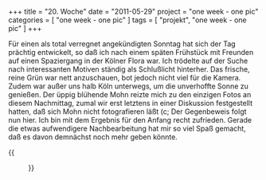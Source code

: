 +++
title = "20. Woche"
date = "2011-05-29"
project = "one week - one pic"
categories = [ "one week - one pic" ]
tags = [ "projekt", "one week - one pic" ]
+++

Für einen als total verregnet angekündigten Sonntag hat sich der Tag prächtig entwickelt, so daß ich nach einem späten Frühstück mit Freunden auf einen Spaziergang in der Kölner Flora war. Ich trödelte auf der Suche nach interessanten Motiven ständig als Schlußlicht hinterher. Das frische, reine Grün war nett anzuschauen, bot jedoch nicht viel für die Kamera. Zudem war außer uns halb Köln unterwegs, um die unverhoffte Sonne zu genießen. Der üppig blühende Mohn reizte mich zu den einzigen Fotos an diesem Nachmittag, zumal wir erst letztens in einer Diskussion festgestellt hatten, daß sich Mohn nicht fotografieren läßt (c; Der Gegenbeweis folgt nun hier. Ich bin mit dem Ergebnis für den Anfang recht zufrieden. Gerade die etwas aufwendigere Nachbearbeitung hat mir so viel Spaß gemacht, daß es davon demnächst noch mehr geben könnte.

{{<figure src="/images/1week1pic/20110529-124649-001.jpg" title="Mohn">}}
